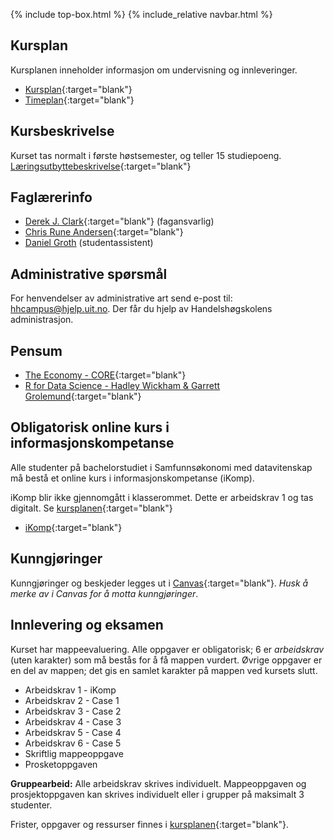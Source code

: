 {% include top-box.html %} <!-- Kode for å inkludere boksen på toppen av siden. Se _config.yml for å gjøre endringer. -->
{% include_relative navbar.html %} <!-- Kode for navigasjonsmeny. Se navbar.html for å gjøre endringer. -->
<!-- Gjør endringer under her -->


## Kursplan  

Kursplanen inneholder informasjon om undervisning og innleveringer.  

- [Kursplan](kursplan.md){:target="blank"}  
- [Timeplan](https://timeplan.uit.no/emne_timeplan.php?sem=23h&module[]=SOK-1004-1#week-24){:target="blank"}


## Kursbeskrivelse 

Kurset tas normalt i første høstsemester, og teller 15 studiepoeng.  
[Læringsutbyttebeskrivelse](https://uit.no/utdanning/aktivt/emne/SOK-1004){:target="blank"}

## Faglærerinfo  

- [Derek J. Clark](https://uit.no/ansatte/derek.clark){:target="blank"} (fagansvarlig)
- [Chris Rune Andersen](https://uit.no/ansatte/chris.andersen){:target="blank"} 
- [Daniel Groth](mailto:dgr012@uit.no) (studentassistent)
   

## Administrative spørsmål

For henvendelser av administrative art send e-post til: <hhcampus@hjelp.uit.no>. Der får du hjelp av Handelshøgskolens administrasjon.


## Pensum  

- [The Economy - CORE](https://www.core-econ.org/the-economy/book/text/0-3-contents.html){:target="blank"}
- [R for Data Science - Hadley Wickham & Garrett Grolemund](https://r4ds.had.co.nz/){:target="blank"}

## Obligatorisk online kurs i informasjonskompetanse  
Alle studenter på bachelorstudiet i Samfunnsøkonomi med datavitenskap må bestå et online kurs i informasjonskompetanse (iKomp).     

iKomp blir ikke gjennomgått i klasserommet. Dette er arbeidskrav 1 og tas digitalt. Se [kursplanen](kursplan.md){:target="blank"}    

- [iKomp](https://result.uit.no/ikomp/){:target="blank"}
  

## Kunngjøringer  

Kunngjøringer og beskjeder legges ut i [Canvas](https://uit.instructure.com/courses/31410/){:target="blank"}. *Husk å merke av i Canvas for å motta kunngjøringer*.


## Innlevering og eksamen  

Kurset har mappeevaluering. Alle oppgaver er obligatorisk; 6 er _arbeidskrav_ (uten karakter) som må bestås for å få mappen vurdert. Øvrige oppgaver er en del av mappen; det gis en samlet karakter på mappen ved kursets slutt.

- Arbeidskrav 1 - iKomp
- Arbeidskrav 2 - Case 1
- Arbeidskrav 3 - Case 2
- Arbeidskrav 4 - Case 3
- Arbeidskrav 5 - Case 4
- Arbeidskrav 6 - Case 5
- Skriftlig mappeoppgave
- Prosketoppgaven

**Gruppearbeid:** Alle arbeidskrav skrives individuelt. Mappeoppgaven og prosjektoppgaven kan skrives individuelt eller i grupper på maksimalt 3 studenter.

Frister, oppgaver og ressurser finnes i [kursplanen](kursplan.md){:target="blank"}.    
